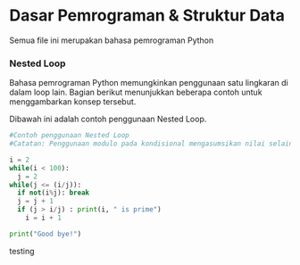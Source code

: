 
# Dasar Pemrograman & Struktur Data

Semua file ini merupakan bahasa pemrograman Python

### Nested Loop

Bahasa pemrograman Python memungkinkan penggunaan satu lingkaran di dalam loop lain. Bagian berikut menunjukkan beberapa contoh untuk menggambarkan konsep tersebut.

Dibawah ini adalah contoh penggunaan Nested Loop.

```python
#Contoh penggunaan Nested Loop
#Catatan: Penggunaan modulo pada kondisional mengasumsikan nilai selain nol sebagai True(benar) dan nol sebagai False(salah)

i = 2
while(i < 100):
  j = 2
while(j <= (i/j)):
  if not(i%j): break
  j = j + 1
  if (j > i/j) : print(i, " is prime")
    i = i + 1

print("Good bye!")
```

testing
